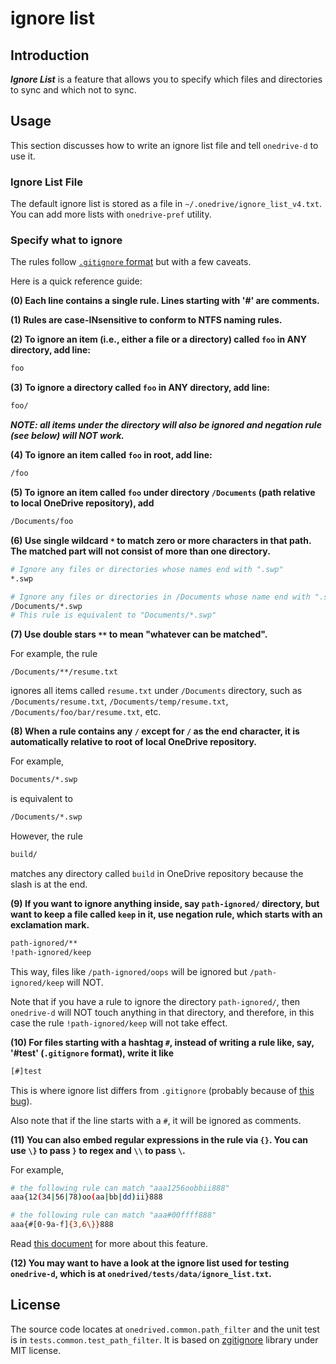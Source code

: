 ignore list
===========

## Introduction

___Ignore List___ is a feature that allows you to specify which files and directories to sync and
which not to sync.

## Usage

This section discusses how to write an ignore list file and tell `onedrive-d` to use it.

### Ignore List File

The default ignore list is stored as a file in `~/.onedrive/ignore_list_v4.txt`. You can add more
lists with `onedrive-pref` utility.

### Specify what to ignore

The rules follow [`.gitignore` format](http://git-scm.com/docs/gitignore) but with a few caveats.

Here is a quick reference guide:

__(0) Each line contains a single rule. Lines starting with '#' are comments.__

__(1) Rules are case-INsensitive to conform to NTFS naming rules.__

__(2) To ignore an item (i.e., either a file or a directory) called `foo` in ANY directory, add line:__

```bash
foo
```

__(3) To ignore a directory called `foo` in ANY directory, add line:__

```sh
foo/
```

___NOTE: all items under the directory will also be ignored and negation rule (see below) will NOT work.___

__(4) To ignore an item called `foo` in root, add line:__

```sh
/foo
```

__(5) To ignore an item called `foo` under directory `/Documents` (path relative to local OneDrive repository), add__

```sh
/Documents/foo
```

__(6) Use single wildcard `*` to match zero or more characters in that path. The matched part will not consist of more than one directory.__

```sh
# Ignore any files or directories whose names end with ".swp"
*.swp

# Ignore any files or directories in /Documents whose name end with ".swp"
/Documents/*.swp
# This rule is equivalent to "Documents/*.swp"
```

__(7) Use double stars `**` to mean "whatever can be matched".__

For example, the rule

```
/Documents/**/resume.txt
```

ignores all items called `resume.txt` under `/Documents` directory, such as `/Documents/resume.txt`, `/Documents/temp/resume.txt`, `/Documents/foo/bar/resume.txt`, etc.

__(8) When a rule contains any `/` except for `/` as the end character, it is automatically relative to root of local OneDrive repository.__

For example,

```sh
Documents/*.swp
```

is equivalent to

```sh
/Documents/*.swp
```

However, the rule

```sh
build/
```

matches any directory called `build` in OneDrive repository because the slash is at the end.

__(9) If you want to ignore anything inside, say `path-ignored/` directory, but want to keep a file called `keep` in it, use negation rule, which starts with an exclamation mark.__

```sh
path-ignored/**
!path-ignored/keep
```

This way, files like `/path-ignored/oops` will be ignored but `/path-ignored/keep` will NOT.

Note that if you have a rule to ignore the directory `path-ignored/`, then `onedrive-d` will NOT touch anything in that directory, and therefore, in this case the rule `!path-ignored/keep` will not take effect.

__(10) For files starting with a hashtag `#`, instead of writing a rule like, say, '\#test' (`.gitignore` format), write it like__

```sh
[#]test
```
This is where ignore list differs from `.gitignore` (probably because of [this bug](https://github.com/zb3/zgitignore/issues/2)).

Also note that if the line starts with a `#`, it will be ignored as comments.

__(11) You can also embed regular expressions in the rule via `{}`. You can use `\}` to pass `}` to regex and `\\` to pass `\`.__

For example,

```sh
# the following rule can match "aaa1256oobbii888"
aaa{12(34|56|78)oo(aa|bb|dd)ii}888

# the following rule can match "aaa#00ffff888"
aaa{#[0-9a-f]{3,6\}}888
```

Read [this document](https://github.com/zb3/zgitignore) for more about this feature.

__(12) You may want to have a look at the ignore list used for testing `onedrive-d`, which is at
`onedrived/tests/data/ignore_list.txt`.__

## License

The source code locates at `onedrived.common.path_filter` and the unit test is in
`tests.common.test_path_filter`. It is based on
[zgitignore](https://github.com/zb3/zgitignore) library under MIT license.

